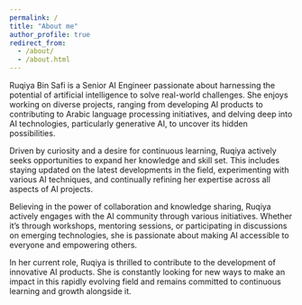 ```yaml
---
permalink: /
title: "About me"
author_profile: true
redirect_from: 
  - /about/
  - /about.html
---
```



Ruqiya  Bin Safi is a Senior AI Engineer passionate about harnessing the potential of artificial intelligence to solve real-world challenges. She enjoys working on diverse projects, ranging from developing AI products to contributing to Arabic language processing initiatives, and delving deep into AI technologies, particularly generative AI, to uncover its hidden possibilities.

Driven by curiosity and a desire for continuous learning, Ruqiya actively seeks opportunities to expand her knowledge and skill set. This includes staying updated on the latest developments in the field, experimenting with various AI techniques, and continually refining her expertise across all aspects of AI projects.

Believing in the power of collaboration and knowledge sharing, Ruqiya actively engages with the AI community through various initiatives. Whether it’s through workshops, mentoring sessions, or participating in discussions on emerging technologies, she is passionate about making AI accessible to everyone and empowering others.

In her current role, Ruqiya is thrilled to contribute to the development of innovative AI products. She is constantly looking for new ways to make an impact in this rapidly evolving field and remains committed to continuous learning and growth alongside it. 

<iframe data-w-type="embedded" frameborder="0" scrolling="no" marginheight="0" marginwidth="0" src="https://svoyr.mjt.lu/wgt/svoyr/xtxy/form?c=9f678f6a" width="100%" style="height: 0;"></iframe>

<script type="text/javascript" src="https://app.mailjet.com/pas-nc-embedded-v1.js"></script>